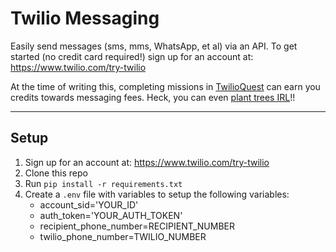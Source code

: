 # Twilio Messaging
Easily send messages (sms, mms, WhatsApp, et al) via an API. To get started (no credit card required!) sign up for an account at: https://www.twilio.com/try-twilio

At the time of writing this, completing missions in [TwilioQuest](https://www.twilio.com/quest) can earn you credits towards messaging fees. Heck, you can even [plant trees IRL](https://www.twilio.com/blog/explore-the-cloud-and-plant-trees-in-twilioquest-for-earth-day-2021)!!

---
## Setup
1. Sign up for an account at: https://www.twilio.com/try-twilio 
2. Clone this repo
3. Run `pip install -r requirements.txt`
3. Create a `.env` file with variables to setup the following variables:
    * account_sid='YOUR_ID'
    * auth_token='YOUR_AUTH_TOKEN'
    * recipient_phone_number=RECIPIENT_NUMBER
    * twilio_phone_number=TWILIO_NUMBER
